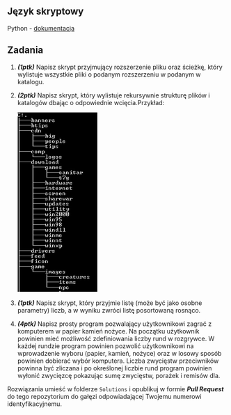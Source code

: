 ## Język skryptowy
Python - [dokumentacja](https://docs.python.org/3/tutorial/index.html)

## Zadania
1. ***(1ptk)*** Napisz skrypt przyjmujący rozszerzenie pliku oraz ścieżkę, który wylistuje wszystkie pliki o podanym rozszerzeniu w podanym w katalogu.
2. ***(2ptk)*** Napisz skrypt, który wylistuje rekursywnie strukturę plików i katalogów dbając o odpowiednie wcięcia.Przykład:
   
   ![Directory tree](./docs/tree.png)

3. ***(1ptk)*** Napisz skrypt, który przyjmie listę (może być jako osobne parametry) liczb, a w wyniku zwróci listę posortowaną rosnąco.
4. ***(4ptk)*** Napisz prosty program pozwalający użytkownikowi zagrać z komputerem w papier kamień nożyce. Na początku użytkownik powinien mieć możliwość zdefiniowania liczby rund w rozgrywce. W każdej rundzie program powinien pozwolić użytkownikowi na wprowadzenie wyboru (papier, kamień, nożyce) oraz w losowy sposób powinien dobierać wybór komputera. Liczba zwycięstw przeciwników powinna być zliczana i po określonej liczbie rund program powinien wyłonić zwycięzcę pokazując sumę zwycięstw, porażek i remisów dla.


Rozwiązania umieść w folderze `Solutions` i opublikuj w formie ***Pull Request*** do tego repozytorium do gałęzi odpowiadającej Twojemu numerowi identyfikacyjnemu.